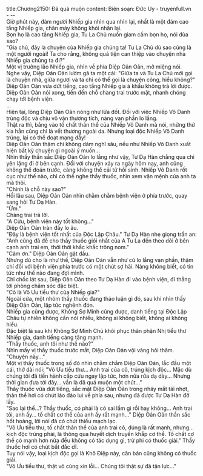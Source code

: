 title:Chương2150: Đã quá muộn
content:
Biên soạn: Đức Uy - truyenfull.vn<br>- --<br>Giờ phút này, đám người Nhiếp gia nhìn qua nhìn lại, nhất là một đám cao tầng Nhiếp gia, chân mày không khỏi nhăn lại.<br>Bọn họ là cao tầng Nhiếp gia, Tu La Chủ muốn giam cầm bọn họ, nói đùa sao?<br>"Gia chủ, đây là chuyện của Nhiếp gia chúng ta! Tu La Chủ dù sao cũng là một người ngoài! Ta cho rằng, không quá tiện can thiệp vào chuyện nhà Nhiếp gia chúng ta đi?"<br>Một vị trưởng lão Nhiếp gia, nhìn về phía Diệp Oản Oản, mở miệng nói.<br>Nghe vậy, Diệp Oản Oản lườm gã ta một cái: "Giữa ta và Tu La Chủ mới gọi là chuyện nhà, giữa ngươi và ta chỉ có thể gọi là chuyện công, hiểu không?"<br>Diệp Oản Oản vừa dứt tiếng, cao tầng Nhiếp gia á khẩu không trả lời được.<br>Diệp Oản Oản nói xong, tiến đến chỗ chàng trai trước mặt, nhanh chóng chạy tới bệnh viện.<br>...<br>Hiện tại, lòng Diệp Oản Oản nóng như lửa đốt. Đối với việc Nhiếp Vô Danh trúng độc và chịu vô vàn thương tích, nàng vạn phần lo lắng.<br>Thật ra thì, bằng vào tố chất thân thể của Nhiếp Vô Danh mà nói, những thứ kia hẳn cũng chỉ là vết thương ngoài da. Nhưng loại độc Nhiếp Vô Danh trúng, lại có thể đoạt mạng đấy!<br>Diệp Oản Oản thậm chí không dám nghĩ sâu, nếu như Nhiếp Vô Danh xuất hiện bất kỳ chuyện gì ngoài ý muốn...<br>Nhìn thấy thần sắc Diệp Oản Oản lo lắng như vậy, Tư Dạ Hàn chẳng qua chỉ yên lặng đi ở bên cạnh. Đối với chuyện xảy ra ngày hôm nay, anh cũng không thể đoán trước, càng không thể cải tử hồi sinh. Nhiếp Vô Danh rốt cục như thế nào, chỉ có thể nghe thầy thuốc, nhìn xem vận mệnh của anh ta mà thôi.<br>"Chính là chỗ này sao?"<br>Hồi lâu sau, Diệp Oản Oản nhìn chằm chằm bệnh viện ở phía trước, quay sang hỏi Tư Dạ Hàn.<br>"Ừm."<br>Chàng trai trả lời.<br>"A Cửu, bệnh viện này tốt không..."<br>Diệp Oản Oản tràn đầy lo âu.<br>"Đây là bệnh viện tốt nhất của Độc Lập Châu." Tư Dạ Hàn nhẹ giọng trấn an: "Anh cũng đã để cho thầy thuốc giỏi nhất của A Tu La đến theo dõi ở bên cạnh anh trai em, thời thời khắc khắc trông nom."<br>"Cảm ơn." Diệp Oản Oản gật đầu.<br>Nhưng dù cho là như thế, Diệp Oản Oản vẫn như cũ lo lắng vạn phần, thậm chí đối với bệnh viện phía trước có một chút sợ hãi. Nàng không biết, có tin tức như thế nào đang đợi mình.<br>Chỉ chốc lát sau, Diệp Oản Oản theo Tư Dạ Hàn đi vào bệnh viện, đi thẳng tới phòng chăm sóc đặc biệt.<br>"Cô là Vô Ưu tiểu thư của Nhiếp gia?"<br>Ngoài cửa, một nhóm thầy thuốc đang thảo luận gì đó, sau khi nhìn thấy Diệp Oản Oản, lập tức nghênh đón.<br>Nhiếp gia cũng được, Không Sợ Minh cũng được, danh tiếng tại Độc Lập Châu tự nhiên không cần nói nhiều, không ai không biết, không ai không hiểu.<br>Đặc biệt là sau khi Không Sợ Minh Chủ khôi phục thân phận Nhị tiểu thư Nhiếp gia, danh tiếng càng tăng mạnh.<br>"Thầy thuốc, anh tôi như thế nào?"<br>Nhìn mấy vị thầy thuốc trước mắt, Diệp Oản Oản vội vàng hỏi thăm.<br>"Chuyện này..."<br>Một vị thầy thuốc trong số đó nhìn chằm chằm Diệp Oản Oản, lắc đầu một cái, thở dài nói: "Vô Ưu tiểu thư... Anh trai của cô, trúng kịch độc... Mặc dù chúng tôi đã tiến hành cấp cứu ngay lập tức, hơn nữa rửa dạ dày... Nhưng thời gian đưa tới đây... vẫn là đã quá muộn một chút..."<br>Thầy thuốc vừa dứt tiếng, sắc mặt Diệp Oản Oản trong nháy mắt tái nhợt, thân thể hơi có chút lảo đảo lui về phía sau, nhưng đã được Tư Dạ Hàn đỡ lấy.<br>"Sao lại thế...? Thầy thuốc, có phải là có sai lầm gì rồi hay không... Anh trai tôi, anh ấy... tố chất cơ thể của anh ấy rất mạnh..." Diệp Oản Oản thần sắc hốt hoảng, lời nói đã có chút thiếu mạch lạc.<br>"Vô Ưu tiểu thư, tố chất thân thể của anh trai cô, đúng là rất mạnh, nhưng... kịch độc trúng phải, là thông qua huyết dịch truyền khắp cơ thể. Tố chất cơ thể có mạnh hơn nữa đều không có tác dụng gì, trừ phi có thuốc giải." Thầy thuốc hơi có chút bất đắc dĩ.<br>Tuy nói vậy, loại kịch độc gọi là Khô Điệp này, căn bản cũng không có thuốc giải.<br>"Vô Ưu tiểu thư, thật vô cùng xin lỗi... Chúng tôi thật sự đã tận lực..."